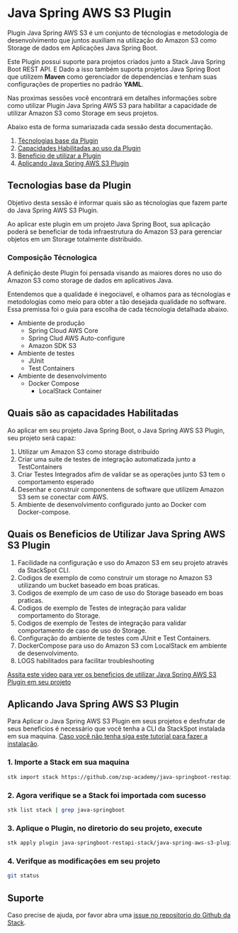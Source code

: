 # **Java Spring AWS S3 Plugin**

Plugin Java Spring AWS S3 é um conjunto de técnologias e metodologia de desenvolvimento que juntos auxiliam na utilização do Amazon S3 como Storage de dados em Aplicações Java Spring Boot. 

Este Plugin possui suporte para projetos criados junto a Stack Java Spring Boot REST API. E Dado a isso também suporta projetos Java Spring Boot que utilizem **Maven** como gerenciador de dependencias e tenham suas configurações de properties no padrão **YAML**.


Nas proximas sessões você encontrará em detalhes informações sobre como utilizar Plugin Java Spring AWS S3 para habilitar a capacidade de utilizar Amazon S3 como Storage em seus projetos. 

Abaixo esta de forma sumariazada cada sessão desta documentação.

1. [Técnologias base da Plugin](#tecnologias-base-da-plugin)
2. [Capacidades Habilitadas ao uso da Plugin](#quais-são-as-capacidades-habilitadas)
3. [Beneficio de utilizar a Plugin](#quais-os-beneficios-de-utilizar-java-spring-aws-s3-plugin)
4. [Aplicando Java Spring AWS S3 Plugin](#aplicando-java-spring-aws-s3-plugin)


## **Tecnologias base da Plugin**

Objetivo desta sessão é informar quais são as técnologias que fazem parte do Java Spring AWS S3 Plugin.

Ao aplicar este plugin em um projeto Java Spring Boot, sua aplicação poderá se beneficiar de toda infraestrutura do Amazon S3 para gerenciar objetos em um Storage totalmente distribuido.


### **Composição Técnologica**

A definição deste Plugin foi pensada visando as maiores dores no uso do Amazon S3 como storage de dados em aplicativos Java.

Entendemos que a qualidade é inegociavel, e olhamos para as técnologias e metodologias como meio para obter a tão desejada qualidade no software. Essa premissa foi o guia para escolha de cada técnologia detalhada abaixo.


- Ambiente de produção
    - Spring Cloud AWS Core
    - Spring Clud AWS Auto-configure
    - Amazon SDK S3
- Ambiente de testes
    - JUnit
    - Test Containers
- Ambiente de desenvolvimento
    - Docker Compose
        - LocalStack Container


## **Quais são as capacidades Habilitadas**

Ao aplicar em seu projeto Java Spring Boot, o Java Spring AWS S3 Plugin, seu projeto será capaz:

1. Utilizar um Amazon S3 como storage distribuído 
2. Criar uma suite de testes de integração automatizada junto a TestContainers 
3. Criar Testes Integrados afim de validar se as operações junto S3 tem o comportamento esperado 
4. Desenhar e construir componentens de software que utilizem Amazon S3 sem se conectar com AWS.
5. Ambiente de desenvolvimento configurado junto ao Docker com Docker-compose.



## **Quais os Beneficios de Utilizar Java Spring AWS S3 Plugin**

1. Facilidade na configuração e uso do Amazon S3 em seu projeto através da StackSpot CLI.
2. Codigos de exemplo de como construir um storage no Amazon S3 utilizando um bucket baseado em  boas praticas.
6. Codigos de exemplo de um caso de uso do Storage baseado em  boas praticas.
7. Codigos de exemplo de Testes de integração para validar comportamento do Storage.
8. Codigos de exemplo de Testes de integração para validar comportamento de caso de uso  do Storage.
7. Configuração do ambiente de testes com JUnit e Test Containers.
8. DockerCompose para uso do Amazon S3 com LocalStack em ambiente de desenvolvimento.
9. LOGS habilitados para facilitar troubleshooting

[Assita este video para ver os beneficios de utilizar Java Spring AWS S3 Plugin em seu projeto](https://youtu.be/mIp44nnWVpo)


## **Aplicando Java Spring AWS S3 Plugin**

Para Aplicar o Java Spring AWS S3 Plugin em  seus projetos e desfrutar de seus beneficios é necessário que você tenha a CLI da StackSpot instalada em sua maquina. [Caso você não tenha siga este tutorial para fazer a instalação](https://docs.stackspot.com/docs/stk-cli/installation/).

### 1. Importe a Stack em sua maquina

```sh
stk import stack https://github.com/zup-academy/java-springboot-restapi-stack
```

### 2. Agora verifique se a Stack foi importada com sucesso

```sh
stk list stack | grep java-springboot
```

### 3. Aplique o Plugin, no diretorio do seu projeto, execute

```sh
stk apply plugin java-springboot-restapi-stack/java-spring-aws-s3-plugin
```   

### 4. Verifque as modificações em seu projeto

```sh
git status
```   



## Suporte

Caso precise de ajuda, por favor abra uma [issue no repositorio do Github da Stack](https://github.com/zup-academy/java-spring-aws-s3-plugin/issues).